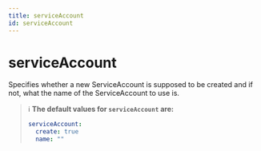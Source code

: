 ```yaml
---
title: serviceAccount
id: serviceAccount
---
```


# serviceAccount

Specifies whether a new ServiceAccount is supposed to be created and if not, what the name of the ServiceAccount to use is.

> ℹ️ **The default values for `serviceAccount` are:**
>
> ```yaml
> serviceAccount:
>   create: true
>   name: ""
> ```
